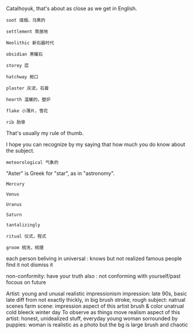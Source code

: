 Catalhoyuk, that's about as close as we get in English.

```
soot 煤烟，乌黑的

settlement 聚居地

Neolithic 新石器时代

obsidian 黑曜石

storey 层

hatchway 舱口

plaster 灰泥，石膏

hearth 温暖的，壁炉

flake 小薄片，雪花

rib 肋骨
```

That's usually my rule of thumb.

I hope you can recognize by my saying that how much you do know about the subject.

```
meteorological 气象的
```

"Aster" is Greek for "star", as in "astronomy".

```
Mercury

Venus

Uranus

Saturn

tantalizingly
```

```
ritual 仪式，程式

groom 梳洗，梳理
```



each person beliving in
universal : knows but not realized
famous people find it not dismiss it

non-conformity: have your truth
also : not conforming with yourself/past
focous on future


Artist: young and unusal
realistic impressionism
impression: late 90s, basic late diff from 
not exactly 
thickly, in big brush stroke, rough
subject: natrual scenes
farm scene: impression aspect of this artist
brush & color unatrual 
cold bleeck winter day
To observe as things move
realism aspect of this artist:
honest, unidealized stuff, everyday
young woman sorrounded by puppies: woman is realistic as a photo but the bg is large brush and chaotic
